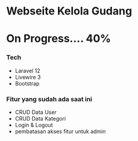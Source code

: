 # Webseite Kelola Gudang
# On Progress.... 40%

### Tech
- Laravel 12
- Livewire 3
- Bootstrap

### Fitur yang sudah ada saat ini
- CRUD Data User
- CRUD Data Kategori
- Login & Logout
- pembatasan akses fitur untuk admin
